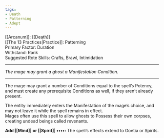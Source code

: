 ```yaml
---
tags:
- Death
- Patterning
- Adept
---
```


[[Arcanum]]: [[Death]]\
[[The 13 Practices|Practice]]: Patterning\
Primary Factor: Duration\
Withstand: Rank\
Suggested Rote Skills: Crafts, Brawl, Intimidation

---

_The mage may grant a ghost a Manifestation Condition._

---

The mage may grant a number of Conditions equal to the spell’s Potency, and must create any prerequisite Conditions as well, if they aren’t already present.

The entity immediately enters the Manifestation of the mage’s choice, and may not leave it while the spell remains in effect.\
Mages often use this spell to allow ghosts to Possess their own corpses, creating undead beings called revenants.

**Add [[Mind]] or [[Spirit]] ••••:** The spell’s effects extend to Goetia or Spirits.